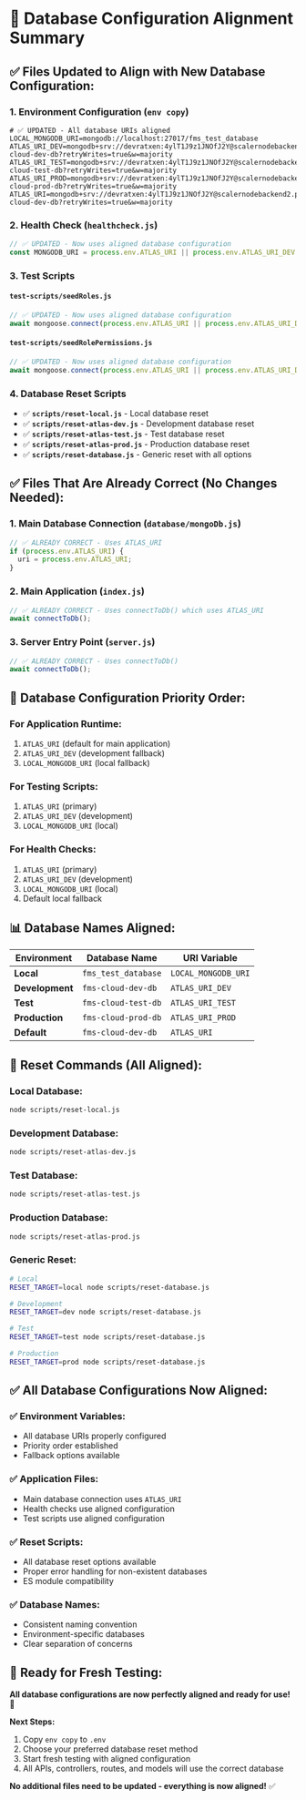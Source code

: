 # 🔧 Database Configuration Alignment Summary

## ✅ **Files Updated to Align with New Database Configuration:**

### **1. Environment Configuration (`env copy`)**
```env
# ✅ UPDATED - All database URIs aligned
LOCAL_MONGODB_URI=mongodb://localhost:27017/fms_test_database
ATLAS_URI_DEV=mongodb+srv://devratxen:4ylT1J9z1JNOfJ2Y@scalernodebackend2.pnctyau.mongodb.net/fms-cloud-dev-db?retryWrites=true&w=majority
ATLAS_URI_TEST=mongodb+srv://devratxen:4ylT1J9z1JNOfJ2Y@scalernodebackend2.pnctyau.mongodb.net/fms-cloud-test-db?retryWrites=true&w=majority
ATLAS_URI_PROD=mongodb+srv://devratxen:4ylT1J9z1JNOfJ2Y@scalernodebackend2.pnctyau.mongodb.net/fms-cloud-prod-db?retryWrites=true&w=majority
ATLAS_URI=mongodb+srv://devratxen:4ylT1J9z1JNOfJ2Y@scalernodebackend2.pnctyau.mongodb.net/fms-cloud-dev-db?retryWrites=true&w=majority
```

### **2. Health Check (`healthcheck.js`)**
```javascript
// ✅ UPDATED - Now uses aligned database configuration
const MONGODB_URI = process.env.ATLAS_URI || process.env.ATLAS_URI_DEV || process.env.LOCAL_MONGODB_URI || 'mongodb://localhost:27017/fms_test_database';
```

### **3. Test Scripts**

#### **`test-scripts/seedRoles.js`**
```javascript
// ✅ UPDATED - Now uses aligned database configuration
await mongoose.connect(process.env.ATLAS_URI || process.env.ATLAS_URI_DEV || process.env.LOCAL_MONGODB_URI);
```

#### **`test-scripts/seedRolePermissions.js`**
```javascript
// ✅ UPDATED - Now uses aligned database configuration
await mongoose.connect(process.env.ATLAS_URI || process.env.ATLAS_URI_DEV || process.env.LOCAL_MONGODB_URI);
```

### **4. Database Reset Scripts**
- ✅ **`scripts/reset-local.js`** - Local database reset
- ✅ **`scripts/reset-atlas-dev.js`** - Development database reset
- ✅ **`scripts/reset-atlas-test.js`** - Test database reset
- ✅ **`scripts/reset-atlas-prod.js`** - Production database reset
- ✅ **`scripts/reset-database.js`** - Generic reset with all options

## ✅ **Files That Are Already Correct (No Changes Needed):**

### **1. Main Database Connection (`database/mongoDb.js`)**
```javascript
// ✅ ALREADY CORRECT - Uses ATLAS_URI
if (process.env.ATLAS_URI) {
  uri = process.env.ATLAS_URI;
}
```

### **2. Main Application (`index.js`)**
```javascript
// ✅ ALREADY CORRECT - Uses connectToDb() which uses ATLAS_URI
await connectToDb();
```

### **3. Server Entry Point (`server.js`)**
```javascript
// ✅ ALREADY CORRECT - Uses connectToDb()
await connectToDb();
```

## 🎯 **Database Configuration Priority Order:**

### **For Application Runtime:**
1. `ATLAS_URI` (default for main application)
2. `ATLAS_URI_DEV` (development fallback)
3. `LOCAL_MONGODB_URI` (local fallback)

### **For Testing Scripts:**
1. `ATLAS_URI` (primary)
2. `ATLAS_URI_DEV` (development)
3. `LOCAL_MONGODB_URI` (local)

### **For Health Checks:**
1. `ATLAS_URI` (primary)
2. `ATLAS_URI_DEV` (development)
3. `LOCAL_MONGODB_URI` (local)
4. Default local fallback

## 📊 **Database Names Aligned:**

| Environment | Database Name | URI Variable |
|-------------|---------------|--------------|
| **Local** | `fms_test_database` | `LOCAL_MONGODB_URI` |
| **Development** | `fms-cloud-dev-db` | `ATLAS_URI_DEV` |
| **Test** | `fms-cloud-test-db` | `ATLAS_URI_TEST` |
| **Production** | `fms-cloud-prod-db` | `ATLAS_URI_PROD` |
| **Default** | `fms-cloud-dev-db` | `ATLAS_URI` |

## 🚀 **Reset Commands (All Aligned):**

### **Local Database:**
```bash
node scripts/reset-local.js
```

### **Development Database:**
```bash
node scripts/reset-atlas-dev.js
```

### **Test Database:**
```bash
node scripts/reset-atlas-test.js
```

### **Production Database:**
```bash
node scripts/reset-atlas-prod.js
```

### **Generic Reset:**
```bash
# Local
RESET_TARGET=local node scripts/reset-database.js

# Development
RESET_TARGET=dev node scripts/reset-database.js

# Test
RESET_TARGET=test node scripts/reset-database.js

# Production
RESET_TARGET=prod node scripts/reset-database.js
```

## ✅ **All Database Configurations Now Aligned:**

### **✅ Environment Variables:**
- All database URIs properly configured
- Priority order established
- Fallback options available

### **✅ Application Files:**
- Main database connection uses `ATLAS_URI`
- Health checks use aligned configuration
- Test scripts use aligned configuration

### **✅ Reset Scripts:**
- All database reset options available
- Proper error handling for non-existent databases
- ES module compatibility

### **✅ Database Names:**
- Consistent naming convention
- Environment-specific databases
- Clear separation of concerns

## 🎯 **Ready for Fresh Testing:**

**All database configurations are now perfectly aligned and ready for use!** 🚀

**Next Steps:**
1. Copy `env copy` to `.env`
2. Choose your preferred database reset method
3. Start fresh testing with aligned configuration
4. All APIs, controllers, routes, and models will use the correct database

**No additional files need to be updated - everything is now aligned!** ✅
